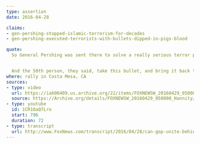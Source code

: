 ```yaml
---
type: assertion
date: 2016-04-28

claims:
- gen-pershing-stopped-islamic-terrorism-for-decades
- gen-pershing-executed-terrorists-with-bullets-dipped-in-pigs-blood

quote:
  So General Pershing was sent there to solve a really serious terror problem.  They caught 50 radical Islamic terrorists.  They caught them.  They took the 50, they lined them up.  They took a pig and then they took a second pig.  And they cut the pig open.  And they took the bullets from the rifles, and they dumped the bullets into the pigs, and they swashed it around.  And then they took the bullets and shot 49 of the 50 people.


  And the 50th person, they said, take this bullet, and bring it back to all of the people causing the problem and tell them what happened tonight.  He took the bullet.  He brought it back, that 50th person.  And for 42 years, they didn't have a problem with radical Islamic terrorism, folks, OK?  Believe me.
where: rally in Costa Mesa, CA
sources:
- type: video
  url: https://ia600409.us.archive.org/22/items/FOXNEWSW_20160429_050000_Hannity/FOXNEWSW_20160429_050000_Hannity.mp4?start=3449&end=3521&exact=1&ignore=x.mp4
  source: https://Archive.org/details/FOXNEWSW_20160429_050000_Hannity/start/3449/end/3521
- type: youtube
  id: 1CR1OaQ7Lro
  start: 796
  duration: 72
- type: transcript
  url: http://www.FoxNews.com/transcript/2016/04/28/can-gop-unite-behind-any-candidate.html
---
```

